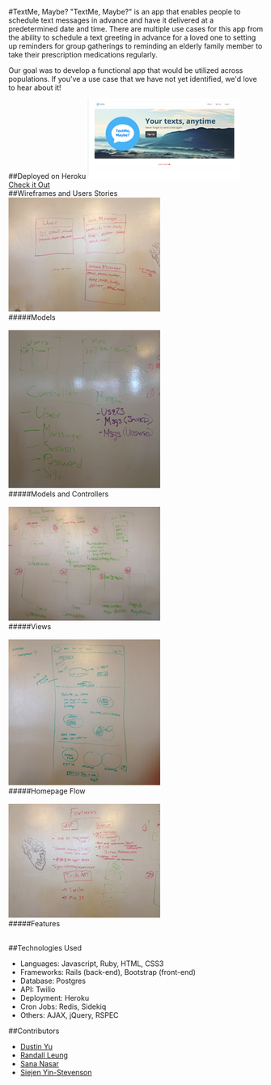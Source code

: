 #TextMe, Maybe?
"TextMe, Maybe?" is an app that enables people to schedule text messages in advance and have it delivered at a predetermined date and time. There are multiple use cases for this app from the ability to schedule a text greeting in advance for a loved one to setting up reminders for group gatherings to reminding an elderly family member to take their prescription medications regularly.

Our goal was to develop a functional app that would be utilized across populations. If you've a use case that we have not yet identified, we'd love to hear about it!

##Deployed on Heroku
![alt text](app/assets/images/TextMeMaybe_Screenshot_min.jpg "TextMeMaybe")<br>
[Check it Out](http://textmemaybe.heroku.com)<br>
##Wireframes and Users Stories
![alt text](app/assets/images/Models_min.jpg "Models")<br>
#####Models<br><br>
![alt text](app/assets/images/Models_Controllers_min.jpg "Models and Controllers")<br>
#####Models and Controllers<br><br>
![alt text](app/assets/images/Views_min.jpg "Views")<br>
#####Views<br><br>
![alt text](app/assets/images/homepage_flow_min.jpg "Homepage Flow")<br>
#####Homepage Flow<br><br>
![alt text](app/assets/images/features_min.jpg "Features_min")<br>
#####Features<br><br>

##Technologies Used
* Languages: Javascript, Ruby, HTML, CSS3
* Frameworks: Rails (back-end), Bootstrap (front-end)
* Database:  Postgres
* API: Twilio
* Deployment: Heroku
* Cron Jobs: Redis, Sidekiq
* Others: AJAX, jQuery, RSPEC

##Contributors
* [Dustin Yu](http://github.com/dustin520)
* [Randall Leung](https://github.com/ranleung/)
* [Sana Nasar](https://github.com/sananasar)
* [Siejen Yin-Stevenson](https://github.com/siejen)
